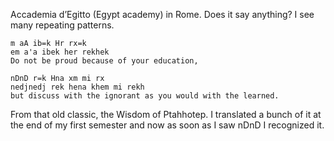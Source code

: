 Accademia d’Egitto (Egypt academy) in Rome. Does it say anything? I see many repeating patterns.

```
m aA ib=k Hr rx=k
em a'a ibek her rekhek
Do not be proud because of your education,

nDnD r=k Hna xm mi rx
nedjnedj rek hena khem mi rekh
but discuss with the ignorant as you would with the learned.
```

From that old classic, the Wisdom of Ptahhotep. I translated a bunch of it at the end of my first semester
and now as soon as I saw nDnD I recognized it.

